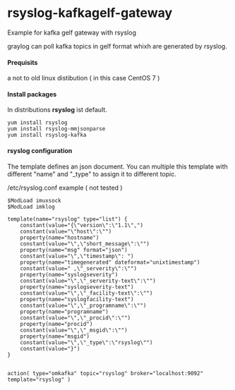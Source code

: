 # rsyslog-kafkagelf-gateway
Example for kafka gelf gateway with rsyslog

graylog can poll kafka topics in gelf format whixh are generated by rsyslog. 

#### Prequisits

a not to old linux distibution ( in this case CentOS 7 ) 

#### Install packages

In  distributions **rsyslog** ist default.

    yum install rsyslog
    yum install rsyslog-mmjsonparse
    yum install rsyslog-kafka


#### rsyslog configuration

The template defines an json document.
You can  multiple this template with different "name" and "\_type" to assign it to different topic.

 
/etc/rsyslog.conf  example ( not tested ) 
```
$ModLoad imuxsock
$ModLoad imklog

template(name="rsyslog" type="list") {
    constant(value="{\"version\":\"1.1\",")
    constant(value="\"host\":\"")
    property(name="hostname")
    constant(value="\",\"short_message\":\"")
    property(name="msg" format="json")
    constant(value="\",\"timestamp\": ")
    property(name="timegenerated" dateformat="unixtimestamp")
    constant(value=" ,\"_serverity\":\"")
    property(name="syslogseverity")
    constant(value="\",\"_serverity-text\":\"")
    property(name="syslogseverity-text")
    constant(value="\",\"_facility-text\":\"")
    property(name="syslogfacility-text")
    constant(value="\",\"_programname\":\"")
    property(name="programname")
    constant(value="\",\"_procid\":\"")
    property(name="procid")
    constant(value="\",\"_msgid\":\"")
    property(name="msgid")
    constant(value="\",\"_type\":\"rsyslog\"")
    constant(value="}")
}


action( type="omkafka" topic="rsyslog" broker="localhost:9092" template="rsyslog" )

```

